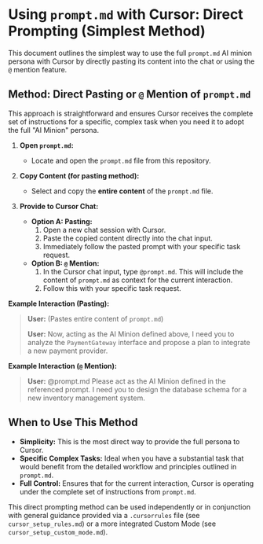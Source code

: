 # Using `prompt.md` with Cursor: Direct Prompting (Simplest Method)

This document outlines the simplest way to use the full `prompt.md` AI minion persona with Cursor by directly pasting its content into the chat or using the `@` mention feature.

## Method: Direct Pasting or `@` Mention of `prompt.md`

This approach is straightforward and ensures Cursor receives the complete set of instructions for a specific, complex task when you need it to adopt the full "AI Minion" persona.

1.  **Open `prompt.md`:**
    *   Locate and open the `prompt.md` file from this repository.

2.  **Copy Content (for pasting method):**
    *   Select and copy the **entire content** of the `prompt.md` file.

3.  **Provide to Cursor Chat:**
    *   **Option A: Pasting:**
        1.  Open a new chat session with Cursor.
        2.  Paste the copied content directly into the chat input.
        3.  Immediately follow the pasted prompt with your specific task request.
    *   **Option B: `@` Mention:**
        1.  In the Cursor chat input, type `@prompt.md`. This will include the content of `prompt.md` as context for the current interaction.
        2.  Follow this with your specific task request.

**Example Interaction (Pasting):**

> **User:** (Pastes entire content of `prompt.md`)
>
> **User:** Now, acting as the AI Minion defined above, I need you to analyze the `PaymentGateway` interface and propose a plan to integrate a new payment provider.

**Example Interaction (`@` Mention):**

> **User:** @prompt.md
> Please act as the AI Minion defined in the referenced prompt. I need you to design the database schema for a new inventory management system.

## When to Use This Method

*   **Simplicity:** This is the most direct way to provide the full persona to Cursor.
*   **Specific Complex Tasks:** Ideal when you have a substantial task that would benefit from the detailed workflow and principles outlined in `prompt.md`.
*   **Full Control:** Ensures that for the current interaction, Cursor is operating under the complete set of instructions from `prompt.md`.

This direct prompting method can be used independently or in conjunction with general guidance provided via a `.cursorrules` file (see `cursor_setup_rules.md`) or a more integrated Custom Mode (see `cursor_setup_custom_mode.md`). 